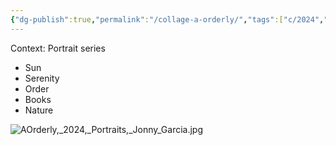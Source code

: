```yaml
---
{"dg-publish":true,"permalink":"/collage-a-orderly/","tags":["c/2024","c/white","c/AR","c/leaf","c/plant","c/woman","c/face","c/wood","c/fence","c/yellow","c/blue","c/book"],"created":"2024-04-23T12:11:16.000-04:00","updated":"2024-04-23T12:15:06.287-04:00"}
---
```



Context: Portrait series
- Sun 
- Serenity
- Order
- Books
- Nature

![AOrderly,_2024,_Portraits,_Jonny_Garcia.jpg](/img/user/MEDIA/AOrderly,_2024,_Portraits,_Jonny_Garcia.jpg)

